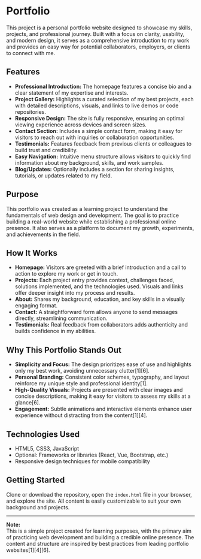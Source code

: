 # Portfolio

This project is a personal portfolio website designed to showcase my skills, projects, and professional journey. Built with a focus on clarity, usability, and modern design, it serves as a comprehensive introduction to my work and provides an easy way for potential collaborators, employers, or clients to connect with me.

## Features

- **Professional Introduction:** The homepage features a concise bio and a clear statement of my expertise and interests.
- **Project Gallery:** Highlights a curated selection of my best projects, each with detailed descriptions, visuals, and links to live demos or code repositories.
- **Responsive Design:** The site is fully responsive, ensuring an optimal viewing experience across devices and screen sizes.
- **Contact Section:** Includes a simple contact form, making it easy for visitors to reach out with inquiries or collaboration opportunities.
- **Testimonials:** Features feedback from previous clients or colleagues to build trust and credibility.
- **Easy Navigation:** Intuitive menu structure allows visitors to quickly find information about my background, skills, and work samples.
- **Blog/Updates:** Optionally includes a section for sharing insights, tutorials, or updates related to my field.

## Purpose

This portfolio was created as a learning project to understand the fundamentals of web design and development. The goal is to practice building a real-world website while establishing a professional online presence. It also serves as a platform to document my growth, experiments, and achievements in the field.

## How It Works

- **Homepage:** Visitors are greeted with a brief introduction and a call to action to explore my work or get in touch.
- **Projects:** Each project entry provides context, challenges faced, solutions implemented, and the technologies used. Visuals and links offer deeper insight into my process and results.
- **About:** Shares my background, education, and key skills in a visually engaging format.
- **Contact:** A straightforward form allows anyone to send messages directly, streamlining communication.
- **Testimonials:** Real feedback from collaborators adds authenticity and builds confidence in my abilities.

## Why This Portfolio Stands Out

- **Simplicity and Focus:** The design prioritizes ease of use and highlights only my best work, avoiding unnecessary clutter[1][6].
- **Personal Branding:** Consistent color schemes, typography, and layout reinforce my unique style and professional identity[1].
- **High-Quality Visuals:** Projects are presented with clear images and concise descriptions, making it easy for visitors to assess my skills at a glance[6].
- **Engagement:** Subtle animations and interactive elements enhance user experience without distracting from the content[1][4].

## Technologies Used

- HTML5, CSS3, JavaScript
- Optional: Frameworks or libraries (React, Vue, Bootstrap, etc.)
- Responsive design techniques for mobile compatibility

## Getting Started

Clone or download the repository, open the `index.html` file in your browser, and explore the site. All content is easily customizable to suit your own background and projects.

---

**Note:**  
This is a simple project created for learning purposes, with the primary aim of practicing web development and building a credible online presence. The content and structure are inspired by best practices from leading portfolio websites[1][4][6].

